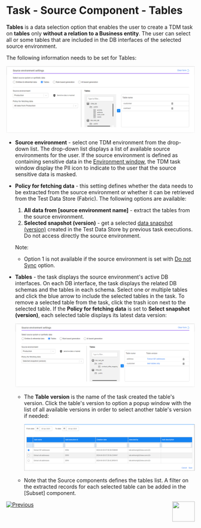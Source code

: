 # Task - Source Component - Tables

**Tables** is a data selection option that enables the user to create a TDM task on **tables** only **without a relation to a Business entity**. The user can select all or some tables that are included in the DB interfaces of the selected source environment.

The following information needs to be set for Tables: 

![source-tables](images/task_source_tables_only.png)

- **Source environment** - select one TDM environment from the drop-down list. The drop-down list displays a list of available source environments for the user. If the source environment is defined as containing sensitive data in the [Environment window](08_environment_window_general_information.md#mask-sensitive-data), the TDM task window display the PII icon to indicate to the user that the source sensitive data is masked. 

- **Policy for fetching data** - this setting defines whether the data needs to be extracted from the source environment or whether it can be retrieved from the Test Data Store (Fabric). The following options are available:

  1. **All data from [source environment name]** - extract the tables from the source environment. 
  2. **Selected snapshot (version)** - get a selected [data snapshot (version)](15_data_flux_task.md) created in the Test Data Store by previous task executions. Do not access directly the source environment.  

  Note:

  - Option 1 is not available if the source environment is set with [Do not Sync](08_environment_window_general_information.md#do-not-sync) option.

    

- **Tables** - the task displays the source environment's active DB interfaces. On each DB interface, the task displays the related DB schemas and the tables in each schema. Select one or multiple tables and click the blue arrow to include the selected tables in the task. To remove a selected table from the task, click the trash icon next to the selected table. If the **Policy for fetching data** is set to **Select snapshot (version)**, each selected table displays its latest data version:

  ![source-tables with versions](images/task_source_tables_only_snapshot.png)

  

  - The **Table version** is the name of the task created the table's version. Click the table's version to option a popup window with the list of all available versions in order to select another table's version if needed:

    ![table versions](images/task_source_table_versions_list.png)

  - Note that the Source components defines the tables list. A filter on the extracted records for each selected table can be added in the [Subset] component.

    




 [![Previous](/articles/images/Previous.png)](14_task_overview.md)[<img align="right" width="60" height="54" src="/articles/images/Next.png">](15_data_flux_task.md)


